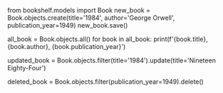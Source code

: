 from bookshelf.models import Book
new_book = Book.objects.create(title='1984', author='George Orwell', publication_year=1949)
new_book.save()

all_book = Book.objects.all()
for book in all_book:
    print(f'{book.title}, {book.author}, {book.publication_year}')

updated_book = Book.objects.filter(title='1984').update(title='Nineteen Eighty-Four')

deleted_book = Book.objects.filter(publication_year=1949).delete()